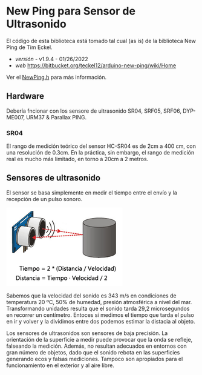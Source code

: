 # New Ping para Sensor de Ultrasonido
El código de esta biblioteca está tomado tal cual (as is) de la biblioteca New Ping de Tim Eckel.

- *versión* - v1.9.4 - 01/26/2022
- *web* https://bitbucket.org/teckel12/arduino-new-ping/wiki/Home

Ver el [NewPing.h](NewPing.h) para más información.

## Hardware
Debería fncionar con los sensore de ultrasonido SR04, SRF05, SRF06, DYP-ME007, URM37 & Parallax PING.
### SR04
El rango de medición teórico del sensor HC-SR04 es de 2cm a 400 cm, con una resolución de 0.3cm. En la práctica, sin embargo, el rango de medición real es mucho más limitado, en torno a 20cm a 2 metros.

## Sensores de ultrasonido

El sensor se basa simplemente en medir el tiempo entre el envío y la recepción de un pulso sonoro. 

![ultrasonido](pic/sensor-ultrasonico-explicacion.png)

Sabemos que la velocidad del sonido es 343 m/s en condiciones de temperatura 20 ºC, 50% de humedad, presión atmosférica a nivel del mar. Transformando unidades resulta que el sonido tarda 29,2 microsegundos en recorrer un centímetro. Entoces si medimos el tiempo que tarda el pulso en ir y volver y la dividimos entre dos podemos estimar la distacia al objeto.

Los sensores de ultrasonidos son sensores de baja precisión. La orientación de la superficie a medir puede provocar que la onda se refleje, falseando la medición. Además, no resultan adecuados en entornos con gran número de objetos, dado que el sonido rebota en las superficies generando ecos y falsas mediciones. Tampoco son apropiados para el funcionamiento en el exterior y al aire libre.